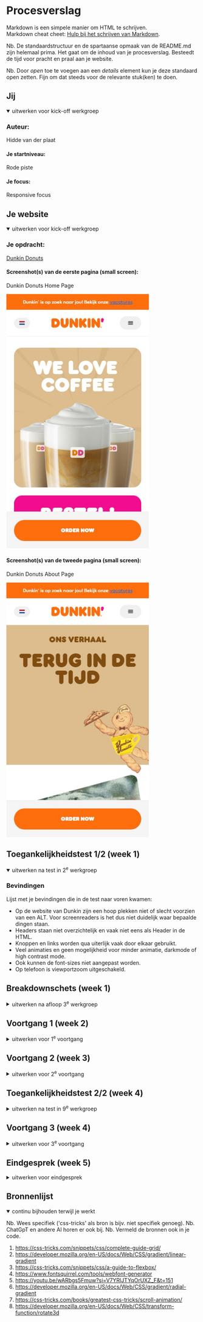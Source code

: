 # Procesverslag

Markdown is een simpele manier om HTML te schrijven.  
Markdown cheat cheet: [Hulp bij het schrijven van Markdown](https://github.com/adam-p/markdown-here/wiki/Markdown-Cheatsheet).

Nb. De standaardstructuur en de spartaanse opmaak van de README.md zijn helemaal prima. Het gaat om de inhoud van je procesverslag. Besteedt de tijd voor pracht en praal aan je website.

Nb. Door _open_ toe te voegen aan een _details_ element kun je deze standaard open zetten. Fijn om dat steeds voor de relevante stuk(ken) te doen.

## Jij

<details open>
  <summary>uitwerken voor kick-off werkgroep</summary>

### Auteur:

Hidde van der plaat

#### Je startniveau:

Rode piste

#### Je focus:

Responsive focus

</details>

## Je website

<details open>
  <summary>uitwerken voor kick-off werkgroep</summary>

### Je opdracht:

[Dunkin Donuts](https://www.dunkin.nl/)

#### Screenshot(s) van de eerste pagina (small screen):

Dunkin Donuts Home Page

 <img src="readme-images/Screenshot1.jpg" width="375px" alt="Dunkin Donuts homepage">

#### Screenshot(s) van de tweede pagina (small screen):

Dunkin Donuts About Page

 <img src="readme-images/Screenshot2.jpg" width="375px" alt="Dunkin Donuts About Page">

</details>

## Toegankelijkheidstest 1/2 (week 1)

<details open>
  <summary>uitwerken na test in 2<sup>e</sup> werkgroep</summary>

### Bevindingen

Lijst met je bevindingen die in de test naar voren kwamen:

- Op de website van Dunkin zijn een hoop plekken niet of slecht voorzien van een ALT. Voor screenreaders is het dus niet duidelijk waar bepaalde dingen staan.
- Headers staan niet overzichtelijk en vaak niet eens als Header in de HTML.
- Knoppen en links worden qua uiterlijk vaak door elkaar gebruikt.
- Veel animaties en geen mogelijkheid voor minder animatie, darkmode of high contrast mode.
- Ook kunnen de font-sizes niet aangepast worden.
- Op telefoon is viewportzoom uitgeschakeld.
</details>

## Breakdownschets (week 1)

<details>
  <summary>uitwerken na afloop 3<sup>e</sup> werkgroep</summary>
  
### de hele pagina:
Breakdownschets Home

  <img src="readme-images/Home.png" width="375px" alt="Breakdownschets Home">

Breakdownschets About

  <img src="readme-images/About.png" width="375px" alt="Breakdownschets About">

### dynamisch deel (bijv menu):

### wellicht nog een dynamisch deel (bijv filter):

</details>

## Voortgang 1 (week 2)

<details>
  <summary>uitwerken voor 1<sup>e</sup> voortgang</summary>

### Stand van zaken

Ben begonnen met het maken van de top nav. alleen lastig om te maken met Flexbox. Grid geprobeerd en dit ging vrij goed, ongeacht dat ik dit weinig eerder heb gebruikt.

### Agenda voor meeting

samen met je groepje opstellen

| Hidde                          | Karenza | student 3 | student 4 |
| ------------------------------ | ------- | --------- | --------- |
| Span en gradient voor knopjes? |         |           |           |
| Vh of breakpoints voor resp.?  |         |           |           |
| Top nav mogelijk in flex?      |         |           |           |

### Verslag van meeting

hier na afloop snel de uitkomsten van de meeting vastleggen

- Span en gradient is goed
- vh of clamp() breakpoints kan een goede manier zijn
- grid goed gedaan. alleen zijdes met padding doen.
- ...

</details>

## Voortgang 2 (week 3)

<details>
  <summary>uitwerken voor 2<sup>e</sup> voortgang</summary>

### Stand van zaken

Het responsive maken gaat nog lastig maar ik merk dat er vooruitgang in zit. Ben nog niet begonnen aan JS.

### Agenda voor meeting

samen met je groepje opstellen

| Hidde                   | Zineb                    | Caynalin                     | Danisha              |
| ----------------------- | ------------------------ | ---------------------------- | -------------------- |
| @media voor resp. font? | css class voor pag. ?    | Waar bg paatsen?             | Hoe bg toepassen?    |
| Main indeling ?         | Veel code voor section ? | Meer h2 elem. ?              | Resize zonder verv.? |
| Resp. Grid-templ.?      | h1 niet boven grid ?     | Hoe weet scr welke h2 bij p? |                      |
| Percentages voor size ? | Hoe grid resp. ?         | Correct span,img in h2?      |                      |
|                         | div, sect. voor box ?    | Secie 3 iconen toep. ?       |                      |
|                         |                          | b,br gebruik ?               |                      |
|                         |                          | Sectie 4 goed? img,h2,h3 etc |                      |

### Verslag van meeting

hier na afloop snel de uitkomsten van de meeting vastleggen

- komt door vw in grid-template
- kijk naar grid-column en grid-row
-
- ...

</details>

## Toegankelijkheidstest 2/2 (week 4)

<details>
  <summary>uitwerken na test in 9<sup>e</sup> werkgroep</summary>

### Bevindingen

Lijst met je bevindingen die in de test naar voren kwamen (geef ook aan wat er verbeterd is):

- Alles voorzien van een alt of een Aria-label
- Goede elementen gebruikt
- Nog steeds soms onduidelijkheid over buttons of links
- Geen optie voor minder animatie, darkmode of high contrast mode

</details>

## Voortgang 3 (week 4)

<details>
  <summary>uitwerken voor 3<sup>e</sup> voortgang</summary>

### Stand van zaken

Het was nog niet helemaal duidelijk welke elementen ik moet gebruiken op welke plekken (sections of divs). Voor de rest gaat het goed.

### Agenda voor meeting

samen met je groepje opstellen

| Hidde                     | Caynalin               | Danisha      |
| ------------------------- | ---------------------- | ------------ |
| Gebruik ik sections goed? | br en b ?              | extra knop?  |
|                           | js nav werkt niet goed | nog een punt |
|                           | ...                    | ...          |

### Verslag van meeting

hier na afloop snel de uitkomsten van de meeting vastleggen

- ik mag divs gebruiken
- opbouw met grid is goed

</details>

## Eindgesprek (week 5)

<details>
  <summary>uitwerken voor eindgesprek</summary>

### Je uitkomst - karakteristiek screenshots:

  <img src="readme-images/Screenshot 2023-11-21 225011.png" width="375px" alt="Karakteristieke screenshot">

### Dit ging goed/Heb ik geleerd:

Ik heb geleerd layouts te maken met grid. Iets dat ik eerder nog niet goed onder de knie had.

  <img src="readme-images/ScreenshotGrid.png" width="375px" alt="Screenshot van Grid">

Ook ben ik aan de gang geweest met Css animaties met keyframes. Hier heb veel plezier aan gehad.

  <img src="readme-images/ScreenshotCssAnimations.png" width="375px" alt="Screenshot van Keyframes">

### Dit was lastig/Is niet gelukt:

De animatie om de letters tegen elkaar in te sliden was erg lastig. Vooral omdat het gedraaid moet staan.

  <img src="readme-images/ScreenshotSlide.png" width="375px" alt="Screenshot van slide tekst">

Uiteindelijk is het goed gelukt door de draai voor de slide al in de animatie te zetten.

  <img src="readme-images/ScreenshotSlideCode.png" width="375px" alt="Screenshot van de code voor de slide tekst">
</details>

## Bronnenlijst

<details open>
  <summary>continu bijhouden terwijl je werkt</summary>

Nb. Wees specifiek ('css-tricks' als bron is bijv. niet specifiek genoeg).
Nb. ChatGpT en andere AI horen er ook bij.
Nb. Vermeld de bronnen ook in je code.

1.  https://css-tricks.com/snippets/css/complete-guide-grid/
2.  https://developer.mozilla.org/en-US/docs/Web/CSS/gradient/linear-gradient
3.  https://css-tricks.com/snippets/css/a-guide-to-flexbox/
4.  https://www.fontsquirrel.com/tools/webfont-generator
5.  https://youtu.be/wARbgs5Fmuw?si=V7YRlJTYqOrUXZ_F&t=151
6.  https://developer.mozilla.org/en-US/docs/Web/CSS/gradient/radial-gradient
7.  https://css-tricks.com/books/greatest-css-tricks/scroll-animation/
8.  https://developer.mozilla.org/en-US/docs/Web/CSS/transform-function/rotate3d

</details>
